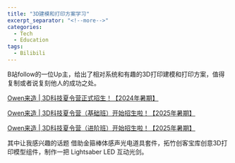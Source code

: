```yaml
---
title: "3D建模和打印方案学习"
excerpt_separator: "<!--more-->"
categories:
  - Tech
  - Education
tags:
  - Bilibili
---
```

B站follow的一位Up主，给出了相对系统和有趣的3D打印建模和打印方案，值得复制或者说复刻他人的成功之处。
<!--more-->

[Owen来造 | 3D科技夏令营正式招生！【2024年暑期】](https://mp.weixin.qq.com/s/hrNnfmLlzqq1xOOK5hwUiQ)

[Owen来造 | 3D科技夏令营（基础班）开始招生啦！【2025年暑期】](https://mp.weixin.qq.com/s/0detJCe4dbK_SKbYWJ3GhA)

[Owen来造 | 3D科技夏令营（进阶班）开始招生啦！【2025年暑期】](https://mp.weixin.qq.com/s/bUb3bcAJs53GCFzJ_wEMtA)

其中让我感兴趣的话题
借助金箍棒体感声光电道具套件，拓竹创客宝库创意3D打印模型组件，制作一把 Lightsaber LED 互动光剑。
